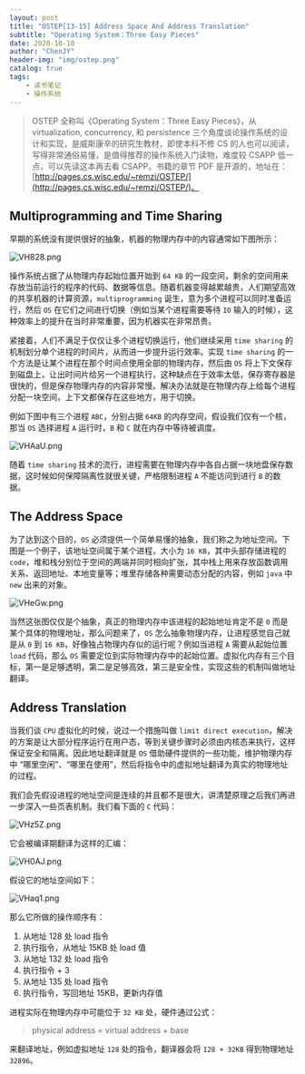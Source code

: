 ```yaml
---
layout: post
title: "OSTEP[13-15] Address Space And Address Translation"
subtitle: "Operating System：Three Easy Pieces"
date: 2020-10-10
author: "ChenJY"
header-img: "img/ostep.png"
catalog: true
tags: 
    - 读书笔记
    - 操作系统
---
```


> OSTEP 全称叫《Operating System：Three Easy Pieces》，从 virtualization, concurrency, 和 persistence 三个角度谈论操作系统的设计和实现，是威斯康辛的研究生教材，即使本科不修 CS 的人也可以阅读，写得非常通俗易懂，是值得推荐的操作系统入门读物，难度较 CSAPP 低一点，可以先读这本再去看 CSAPP。书籍的章节 PDF 是开源的，地址在：[http://pages.cs.wisc.edu/~remzi/OSTEP/](http://pages.cs.wisc.edu/~remzi/OSTEP/)。

## Multiprogramming and Time Sharing

早期的系统没有提供很好的抽象，机器的物理内存中的内容通常如下图所示：

![VH828.png](https://ss.im5i.com/2021/08/17/VH828.png)

操作系统占据了从物理内存起始位置开始到 `64 KB` 的一段空间，剩余的空间用来存放当前运行的程序的代码、数据等信息。随着机器变得越累越贵，人们期望高效的共享机器的计算资源，`multiprogramming` 诞生，意为多个进程可以同时准备运行，然后 `OS` 在它们之间进行切换（例如当某个进程需要等待 `IO` 输入的时候），这种效率上的提升在当时非常重要，因为机器实在非常昂贵。

紧接着，人们不满足于仅仅让多个进程切换运行，他们继续采用 `time sharing` 的机制划分单个进程的时间片，从而进一步提升运行效率。实现 `time sharing` 的一个方法是让某个进程在那个时间点使用全部的物理内存，然后由 `OS` 将上下文保存到磁盘上，让出时间片给另一个进程执行，这种缺点在于效率太低，保存寄存器是很快的，但是保存物理内存的内容非常慢。解决办法就是在物理内存上给每个进程分配一块空间，上下文都保存在这些地方，用于切换。

例如下图中有三个进程 `ABC`，分别占据 `64KB` 的内存空间，假设我们仅有一个核，那当 `OS` 选择进程 `A` 运行时，`B` 和 `C` 就在内存中等待被调度。

![VHAaU.png](https://ss.im5i.com/2021/08/17/VHAaU.png)

随着 `time sharing` 技术的流行，进程需要在物理内存中各自占据一块地盘保存数据，这时候如何保障隔离性就很关键，严格限制进程 `A` 不能访问到进行 `B` 的数据。

## The Address Space

为了达到这个目的，`OS` 必须提供一个简单易懂的抽象，我们称之为地址空间。下图是一个例子，该地址空间属于某个进程，大小为 `16 KB`，其中头部存储进程的 `code`，堆和栈分别位于空间的两端并同时相向扩张，其中栈上用来存放函数调用关系、返回地址、本地变量等；堆里存储各种需要动态分配的内容，例如 `java` 中 `new` 出来的对象。

![VHeGw.png](https://ss.im5i.com/2021/08/17/VHeGw.png)

当然这张图仅仅是个抽象，真正的物理内存中该进程的起始地址肯定不是 `0` 而是某个具体的物理地址，那么问题来了，`OS` 怎么抽象物理内存，让进程感觉自己就是从 `0` 到 `16 KB`，好像独占物理内存似的运行呢？例如当进程 `A` 需要从起始位置 `load` 代码，那么 `OS` 需要定位到实际物理内存中的起始位置。虚拟化内存有三个目标，第一是足够透明，第二是足够高效，第三是安全性，实现这些的机制叫做地址翻译。

## Address Translation

当我们谈 `CPU` 虚拟化的时候，说过一个措施叫做 `limit direct execution`，解决的方案是让大部分程序运行在用户态，等到关键步骤时必须由内核态来执行，这样保证安全和隔离。因此地址翻译就是 `OS` 借助硬件提供的一些功能，维护物理内存中 “哪里空闲”、“哪里在使用”，然后将指令中的虚拟地址翻译为真实的物理地址的过程。

我们会先假设进程的地址空间是连续的并且都不是很大，讲清楚原理之后我们再进一步深入一些页表机制。我们看下面的 `C` 代码：

![VHz5Z.png](https://ss.im5i.com/2021/08/17/VHz5Z.png)

它会被编译期翻译为这样的汇编：

![VH0AJ.png](https://ss.im5i.com/2021/08/17/VH0AJ.png)

假设它的地址空间如下：

![VHaq1.png](https://ss.im5i.com/2021/08/17/VHaq1.png)

那么它所做的操作顺序有：

1. 从地址 128 处 load 指令
2. 执行指令，从地址 15KB 处 load 值
3. 从地址 132 处 load 指令
4. 执行指令 + 3
5. 从地址 135 处 load 指令
6. 执行指令，写回地址 15KB，更新内存值

进程实际在物理内存中可能位于 `32 KB` 处，硬件通过公式：

> physical address = virtual address + base

来翻译地址，例如虚拟地址 `128` 处的指令，翻译器会将 `128 + 32KB` 得到物理地址 `32896`。